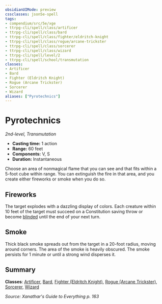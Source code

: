 ```yaml
---
obsidianUIMode: preview
cssclasses: json5e-spell
tags:
- compendium/src/5e/xge
- ttrpg-cli/spell/class/artificer
- ttrpg-cli/spell/class/bard
- ttrpg-cli/spell/class/fighter/eldritch-knight
- ttrpg-cli/spell/class/rogue/arcane-trickster
- ttrpg-cli/spell/class/sorcerer
- ttrpg-cli/spell/class/wizard
- ttrpg-cli/spell/level/2
- ttrpg-cli/spell/school/transmutation
classes:
- Artificer
- Bard
- Fighter (Eldritch Knight)
- Rogue (Arcane Trickster)
- Sorcerer
- Wizard
aliases: ["Pyrotechnics"]
---
```

# Pyrotechnics
*2nd-level, Transmutation*  

- **Casting time:** 1 action
- **Range:** 60 feet
- **Components:** V, S
- **Duration:** Instantaneous

Choose an area of nonmagical flame that you can see and that fits within a 5-foot cube within range. You can extinguish the fire in that area, and you create either fireworks or smoke when you do so.

## Fireworks

The target explodes with a dazzling display of colors. Each creature within 10 feet of the target must succeed on a Constitution saving throw or become [blinded](/3-Mechanics/CLI/rules/conditions.md#blinded) until the end of your next turn.

## Smoke

Thick black smoke spreads out from the target in a 20-foot radius, moving around corners. The area of the smoke is heavily obscured. The smoke persists for 1 minute or until a strong wind disperses it.

## Summary

**Classes**: [Artificer](/3-Mechanics/CLI/classes/artificer-tce.md), [Bard](/3-Mechanics/CLI/classes/bard.md), [Fighter (Eldritch Knight)](/3-Mechanics/CLI/classes/fighter-eldritch-knight.md), [Rogue (Arcane Trickster)](/3-Mechanics/CLI/classes/rogue-arcane-trickster.md), [Sorcerer](/3-Mechanics/CLI/classes/sorcerer.md), [Wizard](/3-Mechanics/CLI/classes/wizard.md)

*Source: Xanathar's Guide to Everything p. 163*